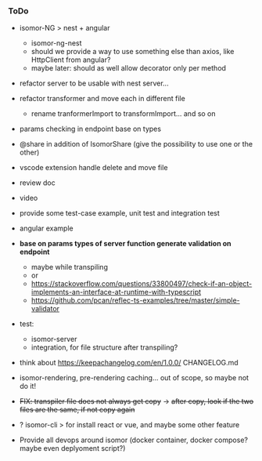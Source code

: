 ### ToDo

- isomor-NG > nest + angular
    - isomor-ng-nest
    - should we provide a way to use something else than axios, like HttpClient from angular?
    - maybe later: should as well allow decorator only per method

- refactor server to be usable with nest server...

- refactor transformer and move each in different file
    - rename tranformerImport to transformImport... and so on

- params checking in endpoint base on types

- @share in addition of IsomorShare (give the possibility to use one or the other)

- vscode extension handle delete and move file

- review doc
- video
- provide some test-case example, unit test and integration test
- angular example


- **base on params types of server function generate validation on endpoint**
  - maybe while transpiling
  - or
  - https://stackoverflow.com/questions/33800497/check-if-an-object-implements-an-interface-at-runtime-with-typescript
  - https://github.com/pcan/reflec-ts-examples/tree/master/simple-validator



- test:
  - isomor-server
  - integration, for file structure after transpiling?

- think about https://keepachangelog.com/en/1.0.0/ CHANGELOG.md



- isomor-rendering, pre-rendering caching... out of scope, so maybe not do it!


- ~~FIX: transpiler file does not always get copy~~
  -> ~~after copy, look if the two files are the same, if not copy again~~

- ? isomor-cli > for install react or vue, and maybe some other feature

- Provide all devops around isomor (docker container, docker compose? maybe even deplyoment script?)
